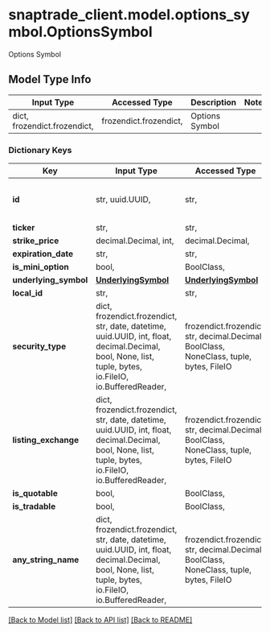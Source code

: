 # snaptrade_client.model.options_symbol.OptionsSymbol

Options Symbol

## Model Type Info
Input Type | Accessed Type | Description | Notes
------------ | ------------- | ------------- | -------------
dict, frozendict.frozendict,  | frozendict.frozendict,  | Options Symbol | 

### Dictionary Keys
Key | Input Type | Accessed Type | Description | Notes
------------ | ------------- | ------------- | ------------- | -------------
**id** | str, uuid.UUID,  | str,  |  | [optional] value must be a uuid
**ticker** | str,  | str,  |  | [optional] 
**strike_price** | decimal.Decimal, int,  | decimal.Decimal,  |  | [optional] 
**expiration_date** | str,  | str,  |  | [optional] 
**is_mini_option** | bool,  | BoolClass,  |  | [optional] 
**underlying_symbol** | [**UnderlyingSymbol**](UnderlyingSymbol.md) | [**UnderlyingSymbol**](UnderlyingSymbol.md) |  | [optional] 
**local_id** | str,  | str,  |  | [optional] 
**security_type** | dict, frozendict.frozendict, str, date, datetime, uuid.UUID, int, float, decimal.Decimal, bool, None, list, tuple, bytes, io.FileIO, io.BufferedReader,  | frozendict.frozendict, str, decimal.Decimal, BoolClass, NoneClass, tuple, bytes, FileIO |  | [optional] 
**listing_exchange** | dict, frozendict.frozendict, str, date, datetime, uuid.UUID, int, float, decimal.Decimal, bool, None, list, tuple, bytes, io.FileIO, io.BufferedReader,  | frozendict.frozendict, str, decimal.Decimal, BoolClass, NoneClass, tuple, bytes, FileIO |  | [optional] 
**is_quotable** | bool,  | BoolClass,  |  | [optional] 
**is_tradable** | bool,  | BoolClass,  |  | [optional] 
**any_string_name** | dict, frozendict.frozendict, str, date, datetime, uuid.UUID, int, float, decimal.Decimal, bool, None, list, tuple, bytes, io.FileIO, io.BufferedReader,  | frozendict.frozendict, str, decimal.Decimal, BoolClass, NoneClass, tuple, bytes, FileIO | any string name can be used but the value must be the correct type | [optional]

[[Back to Model list]](../../README.md#documentation-for-models) [[Back to API list]](../../README.md#documentation-for-api-endpoints) [[Back to README]](../../README.md)

